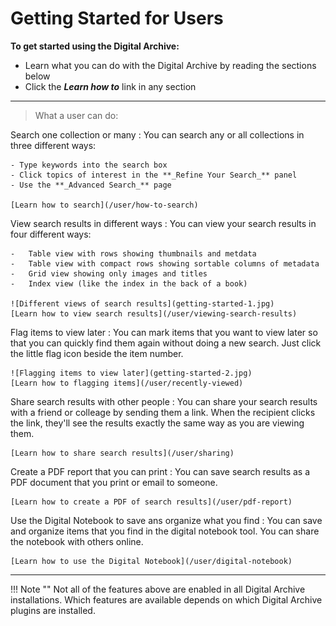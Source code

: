 # Getting Started for Users

**To get started using the Digital Archive:**

-   Learn what you can do with the Digital Archive by reading the sections below
-   Click the **_Learn how to_** link in any section

---

> What a user can do:

Search one collection or many
:   You can search any or all collections in three different ways:

    - Type keywords into the search box
    - Click topics of interest in the **_Refine Your Search_** panel
    - Use the **_Advanced Search_** page

    [Learn how to search](/user/how-to-search)

View search results in different ways
:   You can view your search results in four different ways:

    -   Table view with rows showing thumbnails and metdata
    -   Table view with compact rows showing sortable columns of metadata
    -   Grid view showing only images and titles
    -   Index view (like the index in the back of a book)

    ![Different views of search results](getting-started-1.jpg)    
    [Learn how to view search results](/user/viewing-search-results)


Flag items to view later
:   You can mark items that you want to view later so that you can
    quickly find them again without doing a new search. Just click the little flag icon beside the item number.

    ![Flagging items to view later](getting-started-2.jpg)    
    [Learn how to flagging items](/user/recently-viewed)

Share search results with other people
:   You can share your search results with a friend or colleage by sending them a link.
    When the recipient clicks the link, they'll see the results exactly the same way as you
    are viewing them.

    [Learn how to share search results](/user/sharing)

Create a PDF report that you can print
:   You can save search results as a PDF document that you print or email to someone.

    [Learn how to create a PDF of search results](/user/pdf-report)

Use the Digital Notebook to save ans organize what you find
:   You can save and organize items that you find in the digital notebook tool. You can
    share the notebook with others online.

    [Learn how to use the Digital Notebook](/user/digital-notebook)

---    

!!! Note ""
    Not all of the features above are enabled in all Digital Archive installations.
    Which features are available depends on which Digital Archive plugins are installed.    